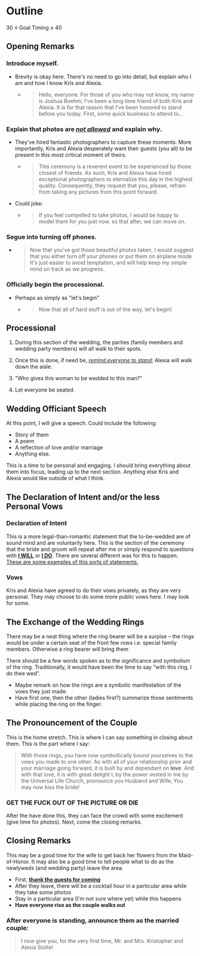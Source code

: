 <!-- pandoc notes.md -o notes.html -->

# Outline

30 &le; Goal Timing &le; 40

## Opening Remarks

### Introduce myself. 

- Brevity is okay here. There's no need to go into detail, but explain who I am and how I know Kris and Alexia.
  - > Hello, everyone. For those of you who may not know, my name is Joshua Boehm; I've been a long time friend of both Kris and Alexia. It is for that reason that I've been honored to stand before you today. First, some quick business to attend to...

### Explain that photos are *<u>not allowed</u>* and explain why.

- They've hired fantastic photographers to capture these moments. More importantly, Kris and Alexia desperately want their guests (you all) to be present in this most critical moment of theirs.
  - > This ceremony is a reverent event to be experienced by those closest of friends. As such, Kris and Alexia have hired exceptional photographers to eternalize this day in the highest quality. Consequently, they request that you, please, refrain from taking any pictures from this point forward.
- Could joke: 
  - > If you feel compelled to take photos, I would be happy to model them for you just now, so that after, we can move on.
        
### Segue into turning off phones.

- > Now that you've got those beautiful photos taken, I would suggest that you either turn off your phones or put them on airplane mode It's just easier to avoid temptation, and will help keep my simple mind on track as we progress.
    
### Officially begin the processional.

- Perhaps as simply as "let's begin"
  - > Now that all of hard stuff is out of the way, let's begin!

## Processional

1. During this section of the wedding, the parties (family members and wedding party members) will all walk to their spots. 

2. Once this is done, if need be, <u>*remind everyone to stand*</u>; Alexia will walk down the aisle.

3. "Who gives this woman to be wedded to this man?"

4. Let everyone be seated.

## Wedding Officiant Speech

At this point, I will give a speech. Could include the following:

- Story of them
- A poem
- A reflection of love and/or marriage
- Anything else.

This is a time to be personal and engaging. I should bring everything about them into focus, leading up to the next section.
Anything else Kris and Alexia would like outside of what I think.

##  The Declaration of Intent and/or the less Personal Vows

### Declaration of Intent

This is a more legal-than-romantic statement that the to-be-wedded are of sound mind and are voluntarily here. 
This is the section of the ceremony that the bride and groom will repeat after me or simply respond to questions with <b><u>I WILL</u></b> or <b><u>I DO</u></b>. 
There are several different was for this to happen. [These are some examples of this sorts of statements.](https://officianteric.com/declaration-of-consent/)

### Vows

Kris and Alexia have agreed to do their vows privately, as they are very personal. They may choose to do some more public vows here. I may look for some.

##  The Exchange of the Wedding Rings

There may be a neat thing where the ring bearer will be a surpise &ndash; the rings would be under a certain seat of the front few rows i.e. special family members. Otherwise a ring bearer will bring them

There should be a few words spoken as to the significance and symbolism of the ring. Traditionally, it would have been the time to say "with this ring, I do thee wed".

- Maybe remark on how the rings are a symbolic manifestation of the vows they just made.
- Have first one, then the other (ladies first?) summarize those sentiments while placing the ring on the finger.

## The Pronouncement of the Couple

This is the home stretch. This is where I can say something in closing about them. This is the part where I say:

> With those rings, you have now symbollically bound yourselves to the vows you made to one other. As with all of your relationship prior and your marriage going forward, it is built by and dependant on **_love_**. And with that love, it is with great delight I, by the power vested in me by the Universal Life Church, pronounce you Husband and Wife; You may now kiss the bride!

### GET THE FUCK OUT OF THE PICTURE OR DIE

After the have done this, they can face the crowd with some excitement (give time for photos). Next, come the closing remarks.

## Closing Remarks

This may be a good time for the wife to get back her flowers from the Maid-of-Honor. It may also be a good time to tell people what to do as the newlyweds (and wedding party) leave the area.

- First, <u>**thank the guests for coming**</u>
- After they leave, there will be a cocktail hour in a particular area while they take some photos
- Stay in a particular area (I'm not sure where yet) while this happens
- **Have everyone rise as the couple walks out**

### After everyone is standing, announce them as the married couple:

> I now give you, for the very first time, Mr. and Mrs. Kristopher and Alexia Stolte!

